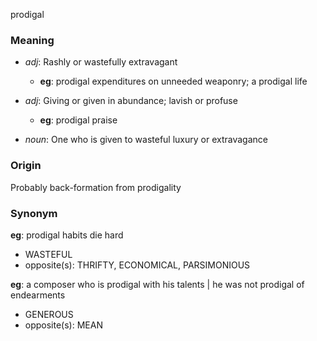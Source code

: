 prodigal
### Meaning
+ _adj_: Rashly or wastefully extravagant
    + __eg__: prodigal expenditures on unneeded weaponry; a prodigal life
+ _adj_: Giving or given in abundance; lavish or profuse
    + __eg__: prodigal praise

+ _noun_: One who is given to wasteful luxury or extravagance

### Origin

Probably back-formation from prodigality

### Synonym

__eg__: prodigal habits die hard

+ WASTEFUL
+ opposite(s): THRIFTY, ECONOMICAL, PARSIMONIOUS

__eg__: a composer who is prodigal with his talents | he was not prodigal of endearments

+ GENEROUS
+ opposite(s): MEAN


